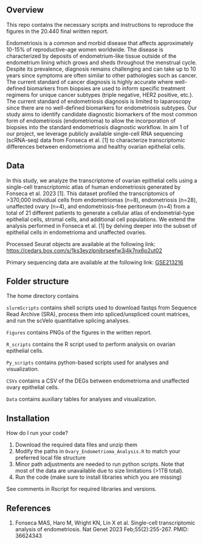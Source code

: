 ## Overview
This repo contains the necessary scripts and instructions to reproduce the figures in the 20.440 final written report.

Endometriosis is a common and morbid disease that affects approximately 10-15% of reproductive-age women worldwide. 
The disease is characterized by deposits of endometrium-like tissue outside of the endometrium lining which grows and sheds throughout the menstrual cycle.
Despite its prevalence, diagnosis remains challenging and can take up to 10 years since symptoms are often similar to other pathologies such as cancer. 
The current standard of cancer diagnosis is highly accurate where well-defined biomarkers from biopsies are used to inform specific treatment regimens for unique cancer subtypes (triple negative, HER2 positive, etc.). 
The current standard of endometriosis diagnosis is limited to laparoscopy since there are no well-defined biomarkers for endometriosis subtypes.
Our study aims to identify candidate diagnostic biomarkers of the most common form of endometriosis (endometrioma) to allow the incorporation of biopsies into the standard endometriosis diagnostic workflow.
In aim 1 of our project, we leverage publicly available single-cell RNA sequencing (scRNA-seq) data from Fonseca et al. [1] to characterize transcriptomic differences between endometrioma and healthy ovarian epithelial cells.

## Data
In this study, we analyze the transcriptome of ovarian epithelial cells using a single-cell transcriptomic atlas of human endometriosis generated by Fonseca et al. 2023 [1]. 
This dataset profiled the transcriptomics of >370,000 individual cells from endometriomas (n=8), endometriosis (n=28), unaffected ovary (n=4), and endometriosis-free peritoneum (n=4) from a total of 21 different patients to generate a cellular atlas of endometrial-type epithelial cells, stromal cells, and additional cell populations. 
We extend the analysis performed in Fonseca et al. [1] by delving deeper into the subset of epithelial cells in endometrioma and unaffected ovaries. 

Processed Seurat objects are available at the following link:
https://cedars.box.com/s/1ks3eyzlpnjbrseefw3j4k7nx6p2ut02

Primary sequencing data are available at the following link:
[GSE213216](https://www.ncbi.nlm.nih.gov/geo/query/acc.cgi?acc=GSE213216)

## Folder structure
The home directory contains 

`slurmScripts` contains shell scripts used to download fastqs from Sequence Read Archive (SRA), process them into spliced/unspliced count matrices, and run the scVelo quantitative splicing analyses.

`Figures` contains PNGs of the figures in the written report.

`R_scripts` contains the R script used to perform analysis on ovarian epithelial cells.

`Py_scripts` contains python-based scripts used for analyses and visualization.

`CSVs` contains a CSV of the DEGs between endometrioma and unaffected ovary epithelial cells.

`Data` contains auxiliary tables for analyses and visualization.

## Installation
How do I run your code?
1. Download the required data files and unzip them
2. Modify the paths in `Ovary_Endometrioma_Analysis.R` to match your preferred local file structure
3. Minor path adjustments are needed to run python scripts. Note that most of the data are unavailable due to size limitations (>1TB total).
4. Run the code (make sure to install libraries which you are missing)

See comments in Rscript for required libraries and versions.

## References

1. Fonseca MAS, Haro M, Wright KN, Lin X et al. Single-cell transcriptomic analysis of endometriosis. Nat Genet 2023 Feb;55(2):255-267. PMID: 36624343

